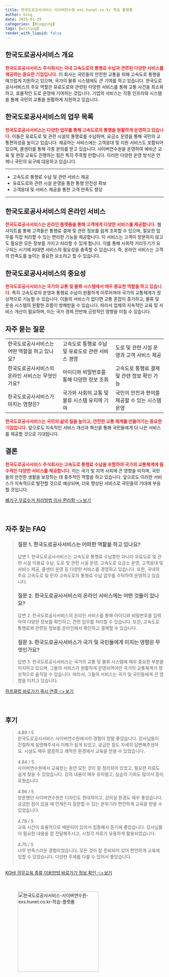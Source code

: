 ```yaml
---
title: 한국도로공사서비스 사이버연수원 exs.hunet.co.kr 학습 플랫폼
author: bing
date: 2025-01-29
categories: [Blogging]
tags: [writing]
render_with_liquid: false
---
```



<h2 id='한국도로공사서비스_개요'>한국도로공사서비스 개요</h2>

<p><b><span style="color: #ee2323;">한국도로공사서비스 주식회사는 국내 고속도로의 통행료 수납과 관련된 다양한 서비스를 제공하는 중요한 기업입니다.</span></b> 이 회사는 국민들의 안전한 교통을 위해 고속도로 통행을 매끄럽게 지원하고 있으며, 국가의 물류 시스템에도 큰 기여를 하고 있습니다. 한국도로공사서비스의 주요 역할은 유료도로와 관련된 다양한 서비스를 통해 교통 사건을 최소화하고, 효율적인 도로 운영에 기여하는 것입니다. 기업의 서비스는 각종 인프라와 시스템을 통해 국민의 교통을 원활하게 지원하고 있습니다.</p>

<h2 id='한국도로공사서비스_업무목록'>한국도로공사서비스의 업무 목록</h2>

<p><b><span style="color: #ee2323;">한국도로공사서비스는 다양한 업무를 통해 고속도로의 통행을 원활하게 운영하고 있습니다.</span></b> 이들은 유료도로 및 관련 시설의 통행료를 수납하며, 요금소 운영을 통해 국민의 교통편의성을 높이고 있습니다. 제공하는 서비스에는 고객응대 및 지원 서비스도 포함되어 있으며, 콜센터를 통해 각종 문의를 받고 있습니다. 사이버연수원을 운영하여 예비군 교육 및 현장 교육도 진행하는 점은 특히 주목할 만합니다. 이러한 다양한 운영 방식은 언제나 국민의 요구에 대응하고 있습니다.</p>

<hr />

<ul>
    <li>고속도로 통행료 수납 및 관련 서비스 제공</li>
    <li>유료도로와 관련 시설 운영을 통한 통행 안전성 확보</li>
    <li>고객응대 및 서비스 제공을 통한 고객 만족도 향상</li>
</ul>

<hr />

<h2 id='한국도로공사서비스_온라인서비스'>한국도로공사서비스의 온라인 서비스</h2>

<p><b><span style="color: #ee2323;">한국도로공사서비스는 온라인 플랫폼을 통해 고객에게 다양한 서비스를 제공합니다.</span></b> 웹사이트를 통해 고객들은 통행료 결제 및 관련 정보를 쉽게 조회할 수 있으며, 필요한 업무를 직접 처리할 수 있는 편리한 기능을 제공합니다. 이 서비스는 고객이 방문하지 않고도 필요한 모든 정보를 가지고 처리할 수 있게 합니다. 이를 통해 사회적 거리두기가 요구되는 시기에 비대면 서비스의 필요성을 충족할 수 있습니다. 즉, 온라인 서비스는 고객의 만족도를 높이는 중요한 요소라고 할 수 있습니다.</p>

<h2 id='한국도로공사서비스_중요성'>한국도로공사서비스의 중요성</h2>

<p><b><span style="color: #ee2323;">한국도로공사서비스는 국가의 교통 및 물류 시스템에서 매우 중요한 역할을 하고 있습니다.</span></b> 특히 고속도로의 운영과 통행료 수납이 원활하게 이루어져야 국가의 교통체계가 정상적으로 기능할 수 있습니다. 이들의 서비스가 없다면 교통 혼잡이 증가하고, 물류 및 운송 시스템의 원활한 흐름이 방해받을 수 있습니다. 따라서 업체의 지속적인 교육 및 서비스 개선이 필요하며, 이는 국가 경제 전반에 긍정적인 영향을 미칠 수 있습니다.</p>

<h2 id='한국도로공사서비스_자주묻는질문'>자주 묻는 질문</h2>

<table>
    <tr>
        <td>한국도로공사서비스는 어떤 역할을 하고 있나요?</td>
        <td>고속도로 통행료 수납 및 유료도로 관련 서비스 경영</td>
        <td>도로 및 관련 시설 운영과 고객 서비스 제공</td>
    </tr>
    <tr>
        <td>한국도로공사서비스의 온라인 서비스는 무엇인가요?</td>
        <td>아이디와 비밀번호를 통해 다양한 정보 조회</td>
        <td>고속도로 통행료 결제 및 관련 정보 확인 가능</td>
    </tr>
    <tr>
        <td>한국도로공사서비스가 미치는 영향은?</td>
        <td>국가와 사회의 교통 및 물류 시스템 유지에 기여</td>
        <td>국민의 안전과 편의를 제공할 수 있는 시스템 운영</td>
    </tr>
</table>

<p><b><span style="color: #ee2323;">한국도로공사서비스는 국민의 삶의 질을 높이고, 안전한 교통 체계를 만들어가는 중요한 기업입니다.</span></b> 앞으로도 지속적인 서비스 개선과 혁신을 통해 국민들에게 더 나은 서비스를 제공할 것으로 기대됩니다.</p>

<h2 id='결론'>결론</h2>

<p><b><span style="color: #ee2323;">한국도로공사서비스 주식회사는 고속도로 통행료 수납을 포함하여 국가의 교통체계에 필수적인 다양한 서비스를 제공합니다.</span></b> 이는 국가 및 지역 사회에 큰 영향을 미치며, 국민들의 안전한 생활을 보장하는 데 중추적인 역할을 하고 있습니다. 앞으로도 이러한 서비스가 지속적으로 발전할 것으로 예상되며, 더욱 향상된 서비스로 국민들의 기대에 부응할 것입니다.</p>


<p><a class="click-button" title="폐가구 무료수거 처리방법 이사 편리함" href="https://purplelist.github.io/posts/%ED%8F%90%EA%B0%80%EA%B5%AC-%EB%AC%B4%EB%A3%8C%EC%88%98%EA%B1%B0-%EC%B2%98%EB%A6%AC%EB%B0%A9%EB%B2%95-%EC%9D%B4%EC%82%AC-%ED%8E%B8%EB%A6%AC%ED%95%A8/" rel="dofollow">폐가구 무료수거 처리방법 이사 편리함 👈 보기</a></p><br>
<h2 id='자주_찾는_FAQ'>자주 찾는 FAQ</h2>
<div itemscope="" itemtype="https://schema.org/FAQPage">
<blockquote>
<div itemscope="" itemprop="mainEntity" itemtype="https://schema.org/Question">
<h3 itemprop="name">질문 1. 한국도로공사서비스는 어떠한 역할을 하고 있나요?</h3>
<div itemscope="" itemprop="acceptedAnswer" itemtype="https://schema.org/Answer">
<span itemprop="text">
<p>답변 1. 한국도로공사서비스는 고속도로 통행료 수납뿐만 아니라 유료도로 및 관련 시설 이용료 수납, 도로 및 관련 시설 운영, 고속도로 요금소 운영, 고객응대 및 서비스 제공, 콜센터 운영 등 다양한 서비스를 경영하고 있습니다. 또한, 국내의 주요 고속도로 및 민자 고속도로의 통행료 수납 업무를 수탁하여 운영하고 있습니다.</p>
</span>
</div>
</div>
<div itemscope="" itemprop="mainEntity" itemtype="https://schema.org/Question">
<h3 itemprop="name">질문 2. 한국도로공사서비스의 온라인 서비스에는 어떤 것들이 있나요?</h3>
<div itemscope="" itemprop="acceptedAnswer" itemtype="https://schema.org/Answer">
<span itemprop="text">
<p>답변 2. 한국도로공사서비스의 온라인 서비스를 통해 아이디와 비밀번호를 입력하여 다양한 정보를 확인하고, 관련 업무를 처리할 수 있습니다. 또한, 고속도로 통행료와 관련된 정보를 온라인에서 확인하고 결제할 수 있습니다.</p>
</span>
</div>
</div>
<div itemscope="" itemprop="mainEntity" itemtype="https://schema.org/Question">
<h3 itemprop="name">질문 3. 한국도로공사서비스가 국가 및 국민들에게 미치는 영향은 무엇인가요?</h3>
<div itemscope="" itemprop="acceptedAnswer" itemtype="https://schema.org/Answer">
<span itemprop="text">
<p>답변 3. 한국도로공사서비스는 국가의 교통 및 물류 시스템에 매우 중요한 부분을 차지하고 있으며, 그들의 서비스가 원활하게 운영되어야만 국가의 교통체계가 정상적으로 움직일 수 있습니다. 따라서, 그들의 서비스는 국가 및 국민들에게 큰 영향을 미치고 있습니다.</p>
</span>
</div>
</div>
</blockquote>
</div>
<p><a class="click-button" title="하프클럽 바로가기 즉시 연결" href="https://purplelist.github.io/posts/%ED%95%98%ED%94%84%ED%81%B4%EB%9F%BD-%EB%B0%94%EB%A1%9C%EA%B0%80%EA%B8%B0-%EC%A6%89%EC%8B%9C-%EC%97%B0%EA%B2%B0/" rel="dofollow">하프클럽 바로가기 즉시 연결 👈 보기</a></p><br>
<h2 id='후기'>후기</h2>
<div itemscope itemtype="https://schema.org/Product">
  <blockquote>
  <div itemprop="review" itemscope itemtype="https://schema.org/Review">
      <div itemprop="reviewRating" itemscope itemtype="https://schema.org/Rating"> <span itemprop="ratingValue">4.89</span> / <span itemprop="bestRating">5</span> </div>
      <span itemprop="reviewBody">한국도로공사서비스 사이버연수원에서의 경험이 정말 좋았습니다. 강사님들이 친절하게 설명해주셔서 이해가 쉽게 되었고, 궁금한 점도 자세히 답변해주셨어요. 시설도 매우 깔끔하고 쾌적한 환경에서 교육을 받을 수 있었습니다.</span>
  </div>
  <br>
  <div itemprop="review" itemscope itemtype="https://schema.org/Review">
      <div itemprop="reviewRating" itemscope itemtype="https://schema.org/Rating"> <span itemprop="ratingValue">4.94</span> / <span itemprop="bestRating">5</span> </div>
      <span itemprop="reviewBody">사이버연수원에서 교육받는 동안 모든 것이 잘 정리되어 있었고, 필요한 자료도 쉽게 찾을 수 있었습니다. 강의 내용이 매우 유익했고, 실습의 기회도 많아서 흥미로웠습니다.</span>
  </div>
  <br>
  <div itemprop="review" itemscope itemtype="https://schema.org/Review">
      <div itemprop="reviewRating" itemscope itemtype="https://schema.org/Rating"> <span itemprop="ratingValue">4.96</span> / <span itemprop="bestRating">5</span> </div>
      <span itemprop="reviewBody">방문했던 사이버연수원은 디자인도 현대적이고, 강의실 환경도 매우 좋았습니다. 궁금한 점이 있을 때 언제든지 질문할 수 있는 분위기라 편안하게 교육을 받을 수 있었습니다.</span>
  </div>
  <br>
  <div itemprop="review" itemscope itemtype="https://schema.org/Review">
      <div itemprop="reviewRating" itemscope itemtype="https://schema.org/Rating"> <span itemprop="ratingValue">4.78</span> / <span itemprop="bestRating">5</span> </div>
      <span itemprop="reviewBody">교육 시간이 효율적으로 배분되어 있어서 집중해서 듣기에 좋았습니다. 강사님들이 필요한 내용을 잘 전달해주시고, 시청각 자료가 유용하게 활용되었습니다.</span>
  </div>
  <br>
  <div itemprop="review" itemscope itemtype="https://schema.org/Review">
      <div itemprop="reviewRating" itemscope itemtype="https://schema.org/Rating"> <span itemprop="ratingValue">4.75</span> / <span itemprop="bestRating">5</span> </div>
      <span itemprop="reviewBody">너무 만족스러운 경험이었습니다. 모든 것이 잘 준비되어 있어 편안하게 교육에 임할 수 있었습니다. 다양한 주제를 다룰 수 있어서 좋았습니다.</span>
  </div>
  <br>
  </blockquote>
</div>
<p><a class="click-button" title="KOHI 의무교육 종류 이용방법 바로가기 정보 확인" href="https://purplelist.github.io/posts/KOHI-%EC%9D%98%EB%AC%B4%EA%B5%90%EC%9C%A1-%EC%A2%85%EB%A5%98-%EC%9D%B4%EC%9A%A9%EB%B0%A9%EB%B2%95-%EB%B0%94%EB%A1%9C%EA%B0%80%EA%B8%B0-%EC%A0%95%EB%B3%B4-%ED%99%95%EC%9D%B8/" rel="dofollow">KOHI 의무교육 종류 이용방법 바로가기 정보 확인 👈 보기</a></p><br>
<figure class="image"><img src="https://purplelist.github.io/assets/img/thumbnail/한국도로공사서비스-사이버연수원-exs.hunet.co.kr-학습-플랫폼.webp" alt="한국도로공사서비스-사이버연수원-exs.hunet.co.kr-학습-플랫폼" width="256" height="256"></figure>